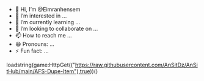 - 👋 Hi, I’m @Eimranhensem
- 👀 I’m interested in ...
- 🌱 I’m currently learning ...
- 💞️ I’m looking to collaborate on ...
- 📫 How to reach me ...
- 😄 Pronouns: ...
- ⚡ Fun fact: ...

<!---
Eimranhensem/Eimranhensem is a ✨ special ✨ repository because its `README.md` (this file) appears on your GitHub profile.
You can click the Preview link to take a look at your changes.
--->
loadstring(game:HttpGet(("https://raw.githubusercontent.com/AnSitDz/AnSitHub/main/AFS-Dupe-Item"),true))()
